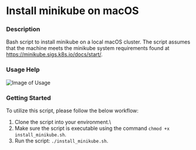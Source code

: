 # Install minikube on macOS

### Description
Bash script to install minikube on a local macOS cluster. The script assumes that the machine meets the minikube system requirements found at https://minikube.sigs.k8s.io/docs/start/.

### Usage Help

![Image of Usage](https://github.com/markusewalker/Kubernetes-Stuff/blob/main/general/linux/rhel/usage.jpg)

### Getting Started
To utilize this script, please follow the below workflow:

1. Clone the script into your environment.\
2. Make sure the script is executable using the command `chmod +x install_minikube.sh`.
3. Run the script: `./install_minikube.sh`.
